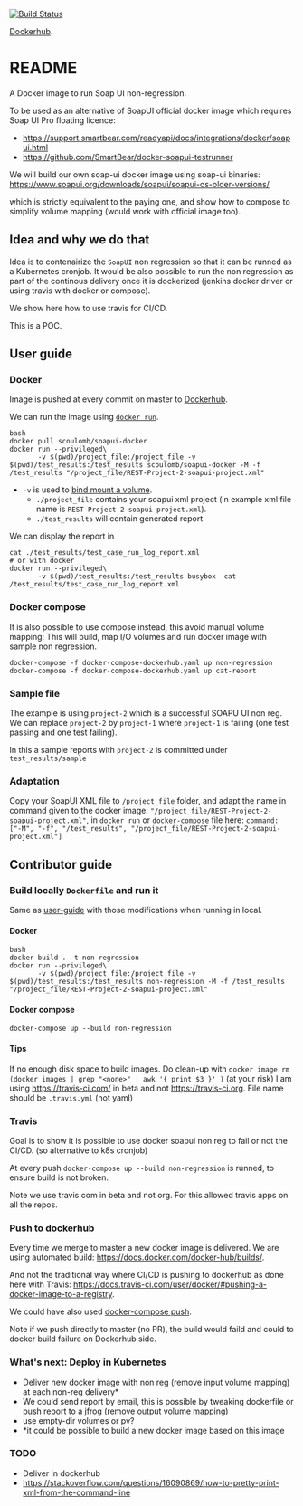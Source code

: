 [![Build Status](https://travis-ci.com/scoulomb/soapui-docker.svg?branch=master)](https://travis-ci.com/scoulomb/soapui-docker)

[Dockerhub](https://hub.docker.com/r/scoulomb/soapui-docker).
# README

A Docker image to run Soap UI non-regression. 

To be used as an alternative of SoapUI official docker image which requires Soap UI Pro floating licence:
- https://support.smartbear.com/readyapi/docs/integrations/docker/soapui.html
- https://github.com/SmartBear/docker-soapui-testrunner

We will build our own soap-ui docker image using soap-ui binaries:
https://www.soapui.org/downloads/soapui/soapui-os-older-versions/

which is strictly equivalent to the paying one, and show how to compose to simplify volume mapping (would work with official image too).


## Idea and why we do that

Idea is to contenairize the `SoapUI` non regression so that it can be runned as a Kubernetes cronjob.
It would be also possible to run the non regression as part of the continous delivery once it is dockerized (jenkins docker driver or using travis with docker or compose).

We show here how to use travis for CI/CD.

This is a POC.


## User guide

### Docker
Image is pushed at every commit on master to [Dockerhub](https://hub.docker.com/r/scoulomb/soapui-docker).

We can run the image using [`docker run`](https://docs.docker.com/docker-hub/builds/advanced/).
````shell script
bash
docker pull scoulomb/soapui-docker
docker run --privileged\
       -v $(pwd)/project_file:/project_file -v $(pwd)/test_results:/test_results scoulomb/soapui-docker -M -f /test_results "/project_file/REST-Project-2-soapui-project.xml"        
````
 
- `-v` is used to [bind mount a volume](https://docs.docker.com/engine/reference/commandline/run/).
    - `./project_file` contains your soapui xml project (in example xml file name is `REST-Project-2-soapui-project.xml`).
    - `./test_results` will contain generated report

We can display the report in 

````shell script
cat ./test_results/test_case_run_log_report.xml
# or with docker
docker run --privileged\
       -v $(pwd)/test_results:/test_results busybox  cat /test_results/test_case_run_log_report.xml

````

### Docker compose

It is also possible to use compose instead, this avoid manual volume mapping:
This will build, map I/O volumes and run docker image with sample non regression.

````shell script
docker-compose -f docker-compose-dockerhub.yaml up non-regression 
docker-compose -f docker-compose-dockerhub.yaml up cat-report
````

### Sample file

The example is using `project-2` which is a successful SOAPU UI non reg.
We can replace `project-2` by `project-1` where `project-1` is failing (one test passing and one test failing).

In this a sample reports with `project-2` is committed under `test_results/sample`

 ### Adaptation 
 
 Copy your SoapUI XML file to `/project_file` folder, and adapt the name in command given to the docker image:
 `"/project_file/REST-Project-2-soapui-project.xml"`, in `docker run` or `docker-compose` file here:
 `command: ["-M", "-f", "/test_results", "/project_file/REST-Project-2-soapui-project.xml"]`

 
## Contributor guide 

### Build locally `Dockerfile` and run it

Same as [user-guide](#user-guide) with those modifications when running in local.

#### Docker

````shell script
bash
docker build . -t non-regression
docker run --privileged\
       -v $(pwd)/project_file:/project_file -v $(pwd)/test_results:/test_results non-regression -M -f /test_results "/project_file/REST-Project-2-soapui-project.xml"        
````

#### Docker compose

````shell script
docker-compose up --build non-regression
````

#### Tips 

If no enough disk space to build images. 
Do clean-up with `docker image rm (docker images | grep "<none>" | awk '{ print $3 }' )` (at your risk)
I am using https://travis-ci.com/ in beta and not https://travis-ci.org.
File name should be `.travis.yml` (not yaml)


### Travis 

Goal is to show it is possible to use docker soapui non reg to fail or not the CI/CD.
(so alternative to k8s cronjob)

At every push `docker-compose up --build non-regression` is runned, to ensure build is not broken.

Note we use travis.com in beta and not org. For this allowed travis apps on all the repos.

### Push to dockerhub

Every time we merge to master a new docker image is delivered.
We are using automated build: https://docs.docker.com/docker-hub/builds/.

And not the traditional way where CI/CD is pushing to dockerhub as done here with Travis: https://docs.travis-ci.com/user/docker/#pushing-a-docker-image-to-a-registry.

We could have also used [docker-compose push](https://docs.docker.com/compose/reference/push/).

Note if we push directly to master (no PR), the build would faild and could to docker build failure on Dockerhub side.

### What's next: Deploy in Kubernetes 

- Deliver new docker image with non reg (remove input volume mapping)  at each non-reg delivery*
- We could send report by email, this is possible by tweaking dockerfile or push report to a jfrog (remove output volume mapping)
- use empty-dir volumes or pv?
- *it could be possible to build a new docker image based on this image

### TODO

- Deliver in dockerhub
- https://stackoverflow.com/questions/16090869/how-to-pretty-print-xml-from-the-command-line


